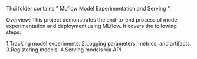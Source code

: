 Thsi folder contains " MLflow Model Experimentation and Serving ".

Overview:
This project demonstrates the end-to-end process of model experimentation and deployment using MLflow. It covers the following steps:

1.Tracking model experiments.
2.Logging parameters, metrics, and artifacts.
3.Registering models.
4.Serving models via API.
